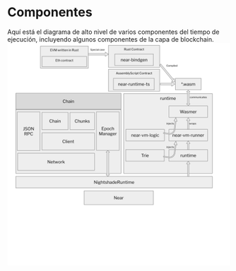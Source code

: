 # Componentes

Aquí está el diagrama de alto nivel de varios componentes del tiempo de ejecución, incluyendo algunos componentes de la capa de blockchain.
<img src="../../images/runtime_architecture.svg" />
